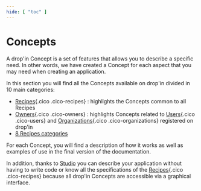 ```yaml
---
hide: [ "toc" ]
---
```

# Concepts

A drop'in Concept is a set of features that allows you to describe a specific need. In other words, we have created a Concept for each aspect that you may need when creating an application.


In this section you will find all the Concepts available on drop'in divided in 10 main categories:

- [Recipes](/concepts/recipes/){.cico .cico-recipes} : highlights the Concepts common to all Recipes
- [Owners](/concepts/owners/){.cico .cico-owners} : highlights Concepts related to [Users](/concepts/owners/users/){.cico .cico-users} and [Organizations](/concepts/owners/organizations/){.cico .cico-organizations} registered on drop'in
- [8 Recipes categories](/concepts/recipes/#categories)

For each Concept, you will find a description of how it works as well as examples of use in the final version of the documentation.

In addition, thanks to [Studio](/cloud/#studio) you can describe your application without having to write code or know all the specifications of the [Recipes](/concepts/recipes/){.cico .cico-recipes} because all drop'in Concepts are accessible via a graphical interface.
